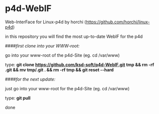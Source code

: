 # p4d-WebIF
Web-InterFace for Linux-p4d by horchi (https://github.com/horchi/linux-p4d)

in this repository you will find the most up-to-date WebIF for the p4d

####*first clone into your WWW-root:*

go into your www-root of the p4d-Site (eg. cd /var/www)

type: **git clone https://github.com/ksd-soft/p4d-WebIF.git tmp && rm -rf .git && mv tmp/.git . && rm -rf tmp && git reset --hard**


####*for the next update:*

just go into your www-root for the p4d-Site (eg. cd /var/www)

type: **git pull**

done 

